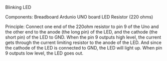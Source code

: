 Blinking LED

Components:
Breadboard
Ardunio UNO board
LED
Resistor (220 ohms)

Principle: 
Connect one end of the 220ohm resistor to pin 9 of the Uno and the other end to the anode (the long pin) of the LED, and the cathode (the short pin) of the LED to GND. 
When the pin 9 outputs high level, the current gets through the current limiting resistor to the anode of the LED. And since the cathode of the LED is connected to GND, the LED will light up. 
When pin 9 outputs low level, the LED goes out.
